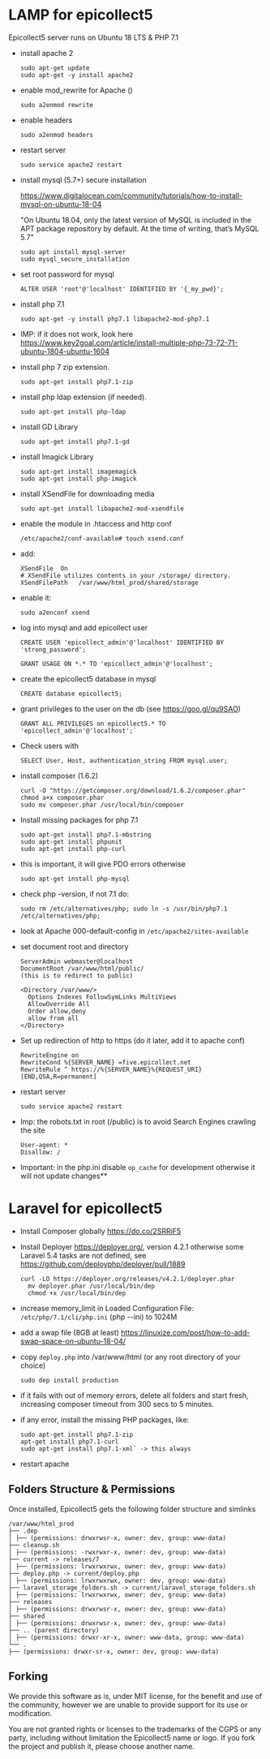 # LAMP for epicollect5

Epicollect5 server runs on Ubuntu 18 LTS & PHP 7.1

- install apache 2
  ```
  sudo apt-get update
  sudo apt-get -y install apache2

- enable mod_rewrite for Apache ()
  ```
  sudo a2enmod rewrite
- enable headers
  ```
  sudo a2enmod headers
- restart server
  ```
  sudo service apache2 restart
- install mysql (5.7+) secure installation

  https://www.digitalocean.com/community/tutorials/how-to-install-mysql-on-ubuntu-18-04

  "On Ubuntu 18.04, only the latest version of MySQL is included in the APT package repository by default. At the time
  of writing, that’s MySQL 5.7"

  ```
  sudo apt install mysql-server
  sudo mysql_secure_installation
- set root password for mysql
  ```
  ALTER USER 'root'@'localhost' IDENTIFIED BY '{_my_pwd}';
- install php 7.1
  ```
  sudo apt-get -y install php7.1 libapache2-mod-php7.1
- IMP: if it does not work, look here
  https://www.key2goal.com/article/install-multiple-php-73-72-71-ubuntu-1804-ubuntu-1604

- install php 7 zip extension.
  ```
  sudo apt-get install php7.1-zip 
- install php ldap extension (if needed).
  ```
  sudo apt-get install php-ldap
- install GD Library
  ```
  sudo apt-get install php7.1-gd
- install Imagick Library
  ```
  sudo apt-get install imagemagick
  sudo apt-get install php-imagick
- install XSendFile for downloading media
  ```
  sudo apt-get install libapache2-mod-xsendfile
- enable the module in .htaccess and http conf
  ```
  /etc/apache2/conf-available# touch xsend.conf
- add:
  ```
  XSendFile  On
  # XSendFile utilizes contents in your /storage/ directory.
  XSendFilePath   /var/www/html_prod/shared/storage

- enable it:
  ```
  sudo a2enconf xsend
- log into mysql and add epicollect user
  ```  
  CREATE USER 'epicollect_admin'@'localhost' IDENTIFIED BY 'strong_password';

  GRANT USAGE ON *.* TO 'epicollect_admin'@'localhost';
- create the epicollect5 database in mysql
  ```
  CREATE database epicollect5;
- grant privileges to the user on the db (see https://goo.gl/qu9SAO)
  ```
  GRANT ALL PRIVILEGES on epicollect5.* TO 'epicollect_admin'@'localhost';`
- Check users with
  ```
  SELECT User, Host, authentication_string FROM mysql.user;
- install composer (1.6.2)
  ```
  curl -O "https://getcomposer.org/download/1.6.2/composer.phar"
  chmod a+x composer.phar
  sudo mv composer.phar /usr/local/bin/composer
- Install missing packages for php 7.1
  ```
  sudo apt-get install php7.1-mbstring
  sudo apt-get install phpunit
  sudo apt-get install php-curl

- this is important, it will give PDO errors otherwise
  ```
  sudo apt-get install php-mysql
- check php -version, if not 7.1 do:
  ```
  sudo rm /etc/alternatives/php; sudo ln -s /usr/bin/php7.1 /etc/alternatives/php;

- look at Apache 000-default-config in `/etc/apache2/sites-available`

- set document root and directory
  ```
  ServerAdmin webmaster@localhost
  DocumentRoot /var/www/html/public/
  (this is to redirect to public)

  <Directory /var/www/>
    Options Indexes FollowSymLinks MultiViews
    AllowOverride All
    Order allow,deny
    allow from all
  </Directory>
- Set up redirection of http to https (do it later, add it to apache conf)
  ```
  RewriteEngine on
  RewriteCond %{SERVER_NAME} =five.epicollect.net
  RewriteRule ^ https://%{SERVER_NAME}%{REQUEST_URI} [END,QSA,R=permanent]
- restart server
  ```
  sudo service apache2 restart
- Imp: the robots.txt in root (/public) is to avoid Search Engines crawling the site
  ```
  User-agent: *
  Disallow: /
- Important: in the php.ini disable `op_cache` for development otherwise it will not update changes**

# Laravel for epicollect5

- Install Composer globally https://do.co/2SRRiF5
- Install Deployer https://deployer.org/, version 4.2.1 otherwise some Laravel 5.4 tasks are not defined,
  see https://github.com/deployphp/deployer/pull/1889
  ```
  curl -LO https://deployer.org/releases/v4.2.1/deployer.phar
    mv deployer.phar /usr/local/bin/dep
    chmod +x /usr/local/bin/dep
  ```

- increase memory_limit in Loaded Configuration File:         `/etc/php/7.1/cli/php.ini` (php --ini) to 1024M
- add a swap file (8GB at least)
  https://linuxize.com/post/how-to-add-swap-space-on-ubuntu-18-04/
- copy `deploy.php` into /var/www/html (or any root directory of your choice)
  ```
  sudo dep install production
- if it fails with out of memory errors, delete all folders and start fresh, increasing composer timeout from 300 secs
  to 5 minutes.
- if any error, install the missing PHP packages, like:
  ``` 
  sudo apt-get install php7.1-zip
  apt-get install php7.1-curl
  sudo apt-get install php7.1-xml` -> this always

- restart apache

## Folders Structure & Permissions

Once installed, Epicollect5 gets the following folder structure and simlinks

```
/var/www/html_prod
├── .dep
│ ├── (permissions: drwxrwsr-x, owner: dev, group: www-data)
├── cleanup.sh
│ ├── (permissions: -rwxrwxr-x, owner: dev, group: www-data)
├── current -> releases/7
│ ├── (permissions: lrwxrwxrwx, owner: dev, group: www-data)
├── deploy.php -> current/deploy.php
│ ├── (permissions: lrwxrwxrwx, owner: dev, group: www-data)
├── laravel_storage_folders.sh -> current/laravel_storage_folders.sh
│ ├── (permissions: lrwxrwxrwx, owner: dev, group: www-data)
├── releases
│ ├── (permissions: drwxrwsr-x, owner: dev, group: www-data)
├── shared
│ ├── (permissions: drwxrwsr-x, owner: dev, group: www-data)
├── .. (parent directory)
│ ├── (permissions: drwxr-xr-x, owner: www-data, group: www-data)
└── .
├── (permissions: drwxr-sr-x, owner: dev, group: www-data)
```

## Forking

We provide this software as is, under MIT license, for the benefit and use of the community, however we are unable to
provide support for its use or modification.

You are not granted rights or licenses to the trademarks of the CGPS or any party, including without limitation the
Epicollect5 name or logo.
If you fork the project and publish it, please choose another name.





